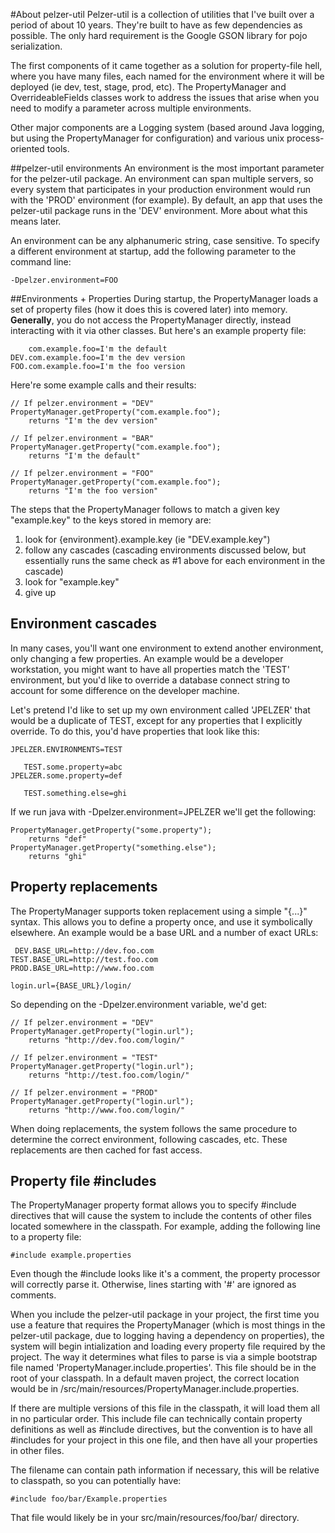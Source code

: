 #About pelzer-util
Pelzer-util is a collection of utilities that I've built over a period of about 10 years. They're built to have as few dependencies as possible. The only hard requirement is the Google GSON library for pojo serialization.

The first components of it came together as a solution for property-file hell, where you have many files, each named for the environment where it will be deployed (ie dev, test, stage, prod, etc). The PropertyManager and OverrideableFields classes work to address the issues that arise when you need to modify a parameter across multiple environments.

Other major components are a Logging system (based around Java logging, but using the PropertyManager for configuration) and various unix process-oriented tools.

##pelzer-util environments
An environment is the most important parameter for the pelzer-util package. An environment can span multiple servers, so every system that participates in your production environment would run with the 'PROD' environment (for example). By default, an app that uses the pelzer-util package runs in the 'DEV' environment. More about what this means later.

An environment can be any alphanumeric string, case sensitive. To specify a different environment at startup, add the following parameter to the command line:

	-Dpelzer.environment=FOO
	
##Environments + Properties
During startup, the PropertyManager loads a set of property files (how it does this is covered later) into memory. **Generally**, you do not access the PropertyManager directly, instead interacting with it via other classes. But here's an example property file:

	    com.example.foo=I'm the default
	DEV.com.example.foo=I'm the dev version
	FOO.com.example.foo=I'm the foo version
	
Here're some example calls and their results:

	// If pelzer.environment = "DEV"
	PropertyManager.getProperty("com.example.foo");
		returns "I'm the dev version"

	// If pelzer.environment = "BAR"
	PropertyManager.getProperty("com.example.foo");
		returns "I'm the default"

	// If pelzer.environment = "FOO"
	PropertyManager.getProperty("com.example.foo");
		returns "I'm the foo version"

The steps that the PropertyManager follows to match a given key "example.key" to the keys stored in memory are:

1. look for {environment}.example.key (ie "DEV.example.key")
2. follow any cascades (cascading environments discussed below, but essentially runs the same check as #1 above for each environment in the cascade)
3. look for "example.key"
4. give up

## Environment cascades
In many cases, you'll want one environment to extend another environment, only changing a few properties. An example would be a developer workstation, you might want to have all properties match the 'TEST' environment, but you'd like to override a database connect string to account for some difference on the developer machine. 

Let's pretend I'd like to set up my own environment called 'JPELZER' that would be a duplicate of TEST, except for any properties that I explicitly override. To do this, you'd have properties that look like this:

	JPELZER.ENVIRONMENTS=TEST
	
	   TEST.some.property=abc
	JPELZER.some.property=def
	
	   TEST.something.else=ghi
	   
If we run java with -Dpelzer.environment=JPELZER we'll get the following:

	PropertyManager.getProperty("some.property");
		returns "def"
	PropertyManager.getProperty("something.else");
		returns "ghi"

## Property replacements
The PropertyManager supports token replacement using a simple "{...}" syntax. This allows you to define a property once, and use it symbolically elsewhere. An example would be a base URL and a number of exact URLs:

	 DEV.BASE_URL=http://dev.foo.com
	TEST.BASE_URL=http://test.foo.com
	PROD.BASE_URL=http://www.foo.com
	
	login.url={BASE_URL}/login/
	
So depending on the -Dpelzer.environment variable, we'd get:

	// If pelzer.environment = "DEV"
	PropertyManager.getProperty("login.url");
		returns "http://dev.foo.com/login/"
		
	// If pelzer.environment = "TEST"
	PropertyManager.getProperty("login.url");
		returns "http://test.foo.com/login/"	
	
	// If pelzer.environment = "PROD"
	PropertyManager.getProperty("login.url");
		returns "http://www.foo.com/login/"
		
When doing replacements, the system follows the same procedure to determine the correct environment, following cascades, etc. These replacements are then cached for fast access.

## Property file #includes
The PropertyManager property format allows you to specify #include directives that will cause the system to include the contents of other files located somewhere in the classpath. For example, adding the following line to a property file:

	#include example.properties
	
Even though the #include looks like it's a comment, the property processor will correctly parse it. Otherwise, lines starting with '#' are ignored as comments.

When you include the pelzer-util package in your project, the first time you use a feature that requires the PropertyManager (which is most things in the pelzer-util package, due to logging having a dependency on properties), the system will begin intialization and loading every property file required by the project. The way it determines what files to parse is via a simple bootstrap file named 'PropertyManager.include.properties'. This file should be in the root of your classpath. In a default maven project, the correct location would be in /src/main/resources/PropertyManager.include.properties. 

If there are multiple versions of this file in the classpath, it will load them all in no particular order. This include file can technically contain property definitions as well as #include directives, but the convention is to have all #includes for your project in this one file, and then have all your properties in other files.

The filename can contain path information if necessary, this will be relative to classpath, so you can potentially have:

	#include foo/bar/Example.properties

That file would likely be in your src/main/resources/foo/bar/ directory.



